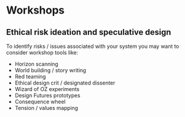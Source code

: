 # Workshops

## Ethical risk ideation and speculative design

To identify risks / issues associated with your system you may want to consider workshop tools like:

- Horizon scanning
- World building / story writing
- Red teaming
- Ethical design crit / designated dissenter
- Wizard of OZ experiments
- Design Futures prototypes
- Consequence wheel 
- Tension / values mapping

